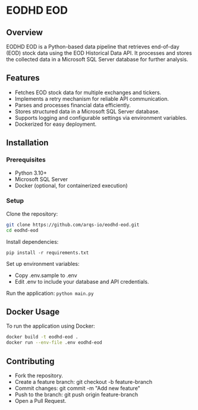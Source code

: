 # EODHD EOD
## Overview
EODHD EOD is a Python-based data pipeline that retrieves end-of-day (EOD) stock data using the EOD Historical Data API. It processes and stores the collected data in a Microsoft SQL Server database for further analysis.

## Features
- Fetches EOD stock data for multiple exchanges and tickers.
- Implements a retry mechanism for reliable API communication.
- Parses and processes financial data efficiently.
- Stores structured data in a Microsoft SQL Server database.
- Supports logging and configurable settings via environment variables.
- Dockerized for easy deployment.

## Installation
### Prerequisites
- Python 3.10+
- Microsoft SQL Server
- Docker (optional, for containerized execution)

### Setup
Clone the repository:

```bash
git clone https://github.com/arqs-io/eodhd-eod.git
cd eodhd-eod
```

Install dependencies:

`pip install -r requirements.txt`

Set up environment variables:

- Copy .env.sample to .env
- Edit .env to include your database and API credentials.

Run the application:
`python main.py`

## Docker Usage

To run the application using Docker:


```bash
docker build -t eodhd-eod .
docker run --env-file .env eodhd-eod
```

## Contributing
- Fork the repository.
- Create a feature branch: git checkout -b feature-branch
- Commit changes: git commit -m "Add new feature"
- Push to the branch: git push origin feature-branch
- Open a Pull Request.